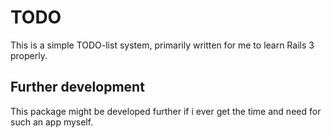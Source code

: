 # TODO

This is a simple TODO-list system, primarily written for me to learn Rails 3 properly.

## Further development

This package might be developed further if i ever get the time and need for such an app myself.